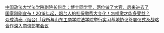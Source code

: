   
[中国政法大学法学院副院长何兵：博士同学里，两位做了大官，后来进去了](http://www.dianyue.me/archives/593/3ywiek8n8yqijrzv/)  
[国家刚刚宣布！2019年起，烟台人的社保缴费大变化！怎样缴才能多受益？](http://www.dianyue.me/archives/401/caqjchl7spbhgkm2/)  
[众成清泰（烟台）|我所与山东工商学院法学院举行实习基地协议签署仪式及战略合作深入商谈部署会议](http://www.dianyue.me/archives/735/6a3oo9m63mwaoanp/)